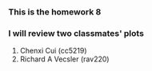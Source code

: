 ### This is the homework 8

### I will review two classmates' plots
1. Chenxi Cui (cc5219)
2. Richard A Vecsler (rav220)
